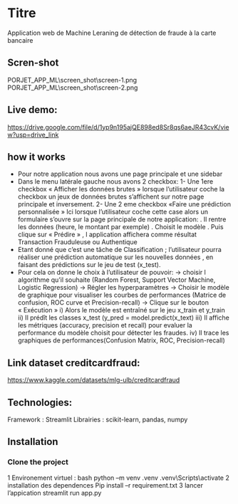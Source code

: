 # Titre
Application web de Machine Leraning de détection de fraude à la carte bancaire

## Scren-shot
PORJET_APP_ML\screen_shot\screen-1.png
PORJET_APP_ML\screen_shot\screen-2.png

## Live demo:
https://drive.google.com/file/d/1yp9n195ajQE898ed8Sr8qs6aeJR43cvK/view?usp=drive_link

## how it works
-  Pour notre application nous avons une page principale et une sidebar
-   Dans le menu latérale gauche nous avons 2 checkbox:
   1- Une 1ere checkbox « Afficher les données brutes »
    lorsque l’utilisateur coche la checkbox un jeux de données brutes s’affichent sur notre page principale et inversement.
   2- Une 2 eme checkbox «Faire une prédiction personnalisée »
    Ici lorsque l’utilisateur coche cette case  alors un formulaire s’ouvre sur la page principale de notre application:
     . Il rentre les données (heure, le montant par exemple)
     . Choisit le modèle
     . Puis clique sur « Prédire » , l application affichera comme résultat Transaction Frauduleuse ou Authentique
- Etant donné que c’est une tâche de Classification ; l’utilisateur pourra réaliser une prédiction automatique sur les nouvelles données , en faisant des prédictions sur le jeu de test (x_test).
- Pour cela on donne le  choix à l’utilisateur de pouvoir:
     ->  choisir  l algorithme qu’il souhaite (Random Forest, Support Vector Machine, Logistic Regression)
     ->  Régler les hyperparamètres
     ->  Choisir le modèle de graphique  pour visualiser les courbes de performances (Matrice de confusion, ROC curve et Precision-recall)
     ->  Clique sur le bouton « Exécution »
    i)   Alors le modèle est entraîné sur le jeu x_train et y_train
    ii)  Il prédît les classes x_test (y_pred = model.predict(x_text)
    iii) Il affiche les métriques (accuracy, precision et recall) pour evaluer la performance du modèle choisit pour détecter les fraudes.
    iv)  Il trace les graphiques de performances(Confusion Matrix, ROC, Precision-recall)
## Link dataset creditcardfraud:
https://www.kaggle.com/datasets/mlg-ulb/creditcardfraud
## Technologies:
Framework : Streamlit
Librairies : scikit-learn, pandas, numpy
## Installation
### Clone the project

1 Environement virtuel :
bash
python –m venv .venv
.venv\Scripts\activate
2 installation des dependences
Pip install –r requirement.txt
3 lancer l’appication 
streamlit run app.py


  





  
 




    

